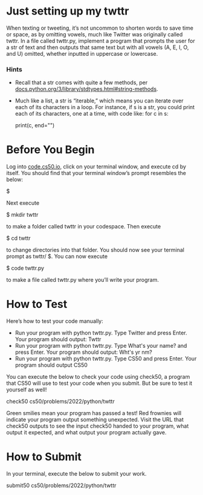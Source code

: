 # Just setting up my twttr

When texting or tweeting, it’s not uncommon to shorten words to save time or space, as by omitting vowels, much like Twitter was originally called twttr. In a file called twttr.py, implement a program that prompts the user for a str of text and then outputs that same text but with all vowels (A, E, I, O, and U) omitted, whether inputted in uppercase or lowercase.

### Hints
* Recall that a str comes with quite a few methods, per [docs.python.org/3/library/stdtypes.html#string-methods](https://docs.python.org/3/library/stdtypes.html#string-methods).
* Much like a list, a str is “iterable,” which means you can iterate over each of its characters in a loop. For instance, if s is a str, you could print each of its characters, one at a time, with code like:
for c in s:
    
    print(c, end="")
    
# Before You Begin
Log into [code.cs50.io](https://code.cs50.io/), click on your terminal window, and execute cd by itself. You should find that your terminal window’s prompt resembles the below:

$

Next execute

$ mkdir twttr

to make a folder called twttr in your codespace.
Then execute

$ cd twttr

to change directories into that folder. You should now see your terminal prompt as twttr/ $. You can now execute

$ code twttr.py

to make a file called twttr.py where you’ll write your program.    

# How to Test
Here’s how to test your code manually:

* Run your program with python twttr.py. Type Twitter and press Enter. Your program should output:
Twttr   
* Run your program with python twttr.py. Type What's your name? and press Enter. Your program should output:
Wht's yr nm?
* Run your program with python twttr.py. Type CS50 and press Enter. Your program should output
CS50

You can execute the below to check your code using check50, a program that CS50 will use to test your code when you submit. But be sure to test it yourself as well!

check50 cs50/problems/2022/python/twttr

Green smilies mean your program has passed a test! Red frownies will indicate your program output something unexpected. Visit the URL that check50 outputs to see the input check50 handed to your program, what output it expected, and what output your program actually gave.

# How to Submit
In your terminal, execute the below to submit your work.

submit50 cs50/problems/2022/python/twttr
